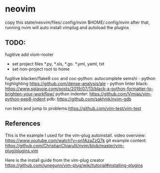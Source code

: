 # neovim

copy this  state/neovim/files/.config/nvim $HOME/.config/nvim
after that, running nvim will auto install vimplug and autoload the plugins

 
## TODO:
fugitive
 add viom-rooter
  - set project files *.py, *.sls, *.go. *.yml, yaml, txt
  - set non-project root to home
  
  fugitive
blacken/flake8
coc and coc-python: autocomplete
semshi - python highlighting
https://github.com/dense-analysis/ale - python linter
black: https://www.sglavoie.com/posts/2019/07/13/black-a-python-formatter-to-brighten-your-workflow/
python indenter: https://github.com/Vimjas/vim-python-pep8-indent
pdb: https://github.com/sakhnik/nvim-gdb

run tests and jump to problems:https://github.com/vim-test/vim-test

## References

This  is the example I used for the vim-plug autoinstall. 
video overview:
https://www.youtube.com/watch?v=on1AzaZzQ7k
git example content:
https://github.com/ChristianChiarulli/nvim/blob/master/vim-plug/plugins.vim

Here is the install guide from the vim-plug creator
https://github.com/junegunn/vim-plug/wiki/tutorial#installing-plugins
